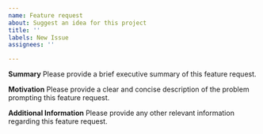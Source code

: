 ```yaml
---
name: Feature request
about: Suggest an idea for this project
title: ''
labels: New Issue
assignees: ''

---
```


**Summary**
Please provide a brief executive summary of this feature request.

**Motivation**
Please provide a clear and concise description of the problem prompting this feature request.

**Additional Information**
Please provide any other relevant information regarding this feature request.
